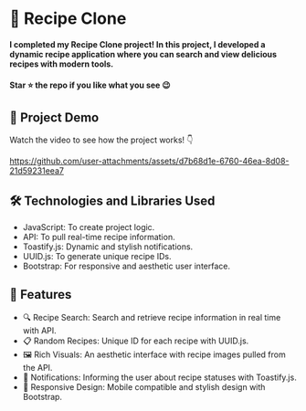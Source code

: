 <div><h1>🍲 Recipe Clone </h1></div>
<h4>I completed my Recipe Clone project! In this project, I developed a dynamic recipe application where you can search and view delicious recipes with modern tools.</h4>
<h4>Star ⭐ the repo if you like what you see 😉 </h4>
 <div>
 <h2>📸 Project Demo</h2>
 <p>Watch the video to see how the project works! 👇</p>

https://github.com/user-attachments/assets/d7b68d1e-6760-46ea-8d08-21d59231eea7

<h2>🛠️ Technologies and Libraries Used</h2>
 <ul>
   <li>JavaScript: To create project logic.</li>
   <li>API: To pull real-time recipe information.</li>
   <li>Toastify.js: Dynamic and stylish notifications.</li>
   <li>UUID.js: To generate unique recipe IDs.</li>
   <li>Bootstrap: For responsive and aesthetic user interface.</li>
 </ul>  
 
 <h2>🎨 Features</h2>
 <ul>
 <li>🔍 Recipe Search: Search and retrieve recipe information in real time with API.</li>
 <li>📋 Random Recipes: Unique ID for each recipe with UUID.js.</li>
 <li>🖼️ Rich Visuals: An aesthetic interface with recipe images pulled from the API.</li>
 <li>🌟 Notifications: Informing the user about recipe statuses with Toastify.js.</li>
 <li>📱 Responsive Design: Mobile compatible and stylish design with Bootstrap.</li>
 </ul> 
